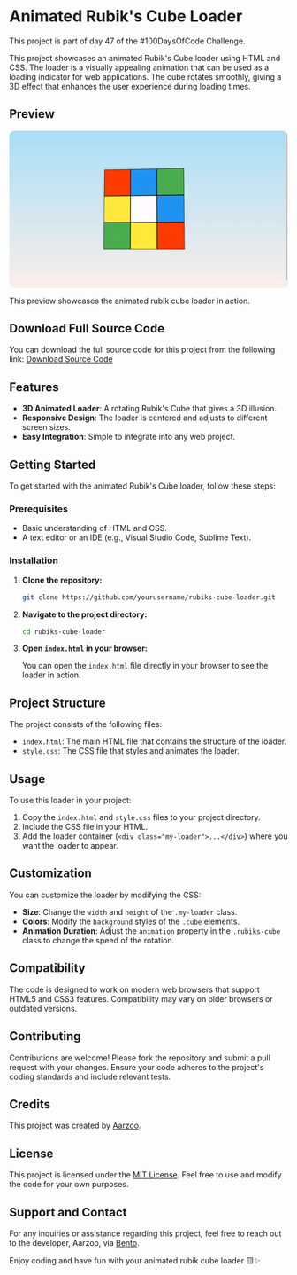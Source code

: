 # Animated Rubik's Cube Loader

This project is part of day 47 of the #100DaysOfCode Challenge.

This project showcases an animated Rubik's Cube loader using HTML and CSS. The loader is a visually appealing animation that can be used as a loading indicator for web applications. The cube rotates smoothly, giving a 3D effect that enhances the user experience during loading times.

## Preview

<div style="display: flex; align-items: center; justify-content: center; width: 100%; border-radius: 0.6rem;">
    <img src="preview.gif" alt="preview GIF" width="100%" height="100%" style="overflow: none; border-radius: inherit;"/>
</div>

This preview showcases the animated rubik cube loader in action.

## Download Full Source Code

You can download the full source code for this project from the following link: [Download Source Code](https://t.me/CodeWithAarzoo)

## Features

- **3D Animated Loader**: A rotating Rubik's Cube that gives a 3D illusion.
- **Responsive Design**: The loader is centered and adjusts to different screen sizes.
- **Easy Integration**: Simple to integrate into any web project.

## Getting Started

To get started with the animated Rubik's Cube loader, follow these steps:

### Prerequisites

- Basic understanding of HTML and CSS.
- A text editor or an IDE (e.g., Visual Studio Code, Sublime Text).

### Installation

1. **Clone the repository:**

    ```bash
    git clone https://github.com/yourusername/rubiks-cube-loader.git
    ```

2. **Navigate to the project directory:**

    ```bash
    cd rubiks-cube-loader
    ```

3. **Open `index.html` in your browser:**

    You can open the `index.html` file directly in your browser to see the loader in action.

## Project Structure

The project consists of the following files:

- `index.html`: The main HTML file that contains the structure of the loader.
- `style.css`: The CSS file that styles and animates the loader.

## Usage

To use this loader in your project:

1. Copy the `index.html` and `style.css` files to your project directory.
2. Include the CSS file in your HTML.
3. Add the loader container (`<div class="my-loader">...</div>`) where you want the loader to appear.

## Customization

You can customize the loader by modifying the CSS:

- **Size**: Change the `width` and `height` of the `.my-loader` class.
- **Colors**: Modify the `background` styles of the `.cube` elements.
- **Animation Duration**: Adjust the `animation` property in the `.rubiks-cube` class to change the speed of the rotation.

## Compatibility

The code is designed to work on modern web browsers that support HTML5 and CSS3 features. Compatibility may vary on older browsers or outdated versions.

## Contributing

Contributions are welcome! Please fork the repository and submit a pull request with your changes. Ensure your code adheres to the project's coding standards and include relevant tests.

## Credits

This project was created by [Aarzoo](https://x.com/withaarzoo).

## License

This project is licensed under the [MIT License](LICENSE). Feel free to use and modify the code for your own purposes.

## Support and Contact

For any inquiries or assistance regarding this project, feel free to reach out to the developer, Aarzoo, via [Bento](https://bento.me/withaarzoo).

Enjoy coding and have fun with your animated rubik cube loader 🟨✨
